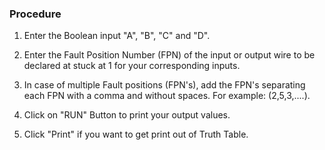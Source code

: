 ### Procedure
1. Enter the Boolean input "A", "B", "C" and "D".

2. Enter the Fault Position Number (FPN) of the input or output wire to be declared at stuck at 1 for your corresponding inputs.

3. In case of multiple Fault positions (FPN's), add the FPN's separating each FPN with a comma and without spaces. For example: (2,5,3,....).

4. Click on "RUN" Button to print your output values.

5. Click "Print" if you want to get print out of Truth Table.
